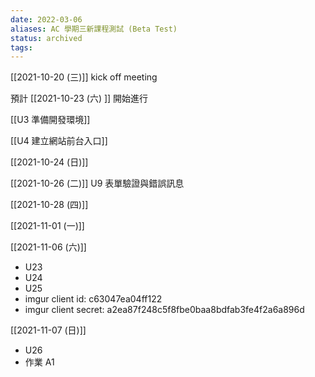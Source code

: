 ```yaml
---
date: 2022-03-06
aliases: AC 學期三新課程測試 (Beta Test)
status: archived
tags:
---
```


[[2021-10-20 (三)]] kick off meeting

預計 [[2021-10-23 (六) ]] 開始進行

[[U3 準備開發環境]]

[[U4 建立網站前台入口]]

[[2021-10-24 (日)]]

[[2021-10-26 (二)]] U9 表單驗證與錯誤訊息

[[2021-10-28 (四)]]

[[2021-11-01 (一)]]

[[2021-11-06 (六)]] 
- U23
- U24
- U25
- imgur client id: c63047ea04ff122
- imgur client secret: a2ea87f248c5f8fbe0baa8bdfab3fe4f2a6a896d

[[2021-11-07 (日)]]
- U26
- 作業 A1